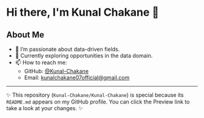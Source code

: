 # Hi there, I'm Kunal Chakane 👋

## About Me

- 👀 I’m passionate about data-driven fields.
- 🌱 Currently exploring opportunities in the data domain.
- 📫 How to reach me: 
  - GitHub: [@Kunal-Chakane](https://github.com/Kunal-Chakane)
  - Email: [kunalchakane07official@gmail.com](mailto:kunalchakane07official@gmail.com)

---

✨ This repository (`Kunal-Chakane/Kunal-Chakane`) is special because its `README.md` appears on my GitHub profile. You can click the Preview link to take a look at your changes. ✨
